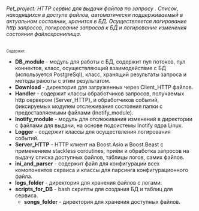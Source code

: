 ###### Pet_project: HTTP сервис для выдачи файлов по запросу . Список, находящихся в доступе файлов, автоматически поддерживаемый в актуальном состоянии, хранится в БД. Осуществляется логирование http запросов, логирование запросов к БД и логирование изменения состояния файлохранилища.  

<sub><sup>Содержит:  
- **DB_module** - модуль для работы с БД, содержит пул потоков, пул коннектов, класс, осуществляющий взаимодействие с БД (используется PostgreSql), класс, хранящий результаты запроса и методы раюоты с этим результатом.  
- **Download** - директория для загруженных через Client_HTTP файлов.  
- **Handler** - содержит классы обработчиков запросов, получаемых http сервером (Server_HTTP), и обработчиков событий, фиксируемых модулем отслеживания состояния папки с предоставляемыми файлами (Inotify_module).  
- **Inotify_module** - модуль для отслеживания изменений в директории с файлами для выдачи, на основе подсистемы Inotify ядра Linux.  
- **Logger** - содержит классы для осуществления логирования событий.  
- **Server_HTTP** - HTTP клиент на Boost.Asio и Boost.Beast c применением stackless coroutines, приём и обработка запросов на выдачу списка доступных файлов, таблицы логов, самих файлов.  
- **ini_and_parser** - содержит файл для конфигурации всех комопонентов сервиса и классы для парсинга конфигурационного файла.  
- **logs_folder** - директория для хранения файлов с логами.  
- **scripts_for_DB** - bash скрипты для создания БД и таблиц для сервиса.  
  - **songs_folder** - директория для хранения доступных файлов.</sup></sub>
